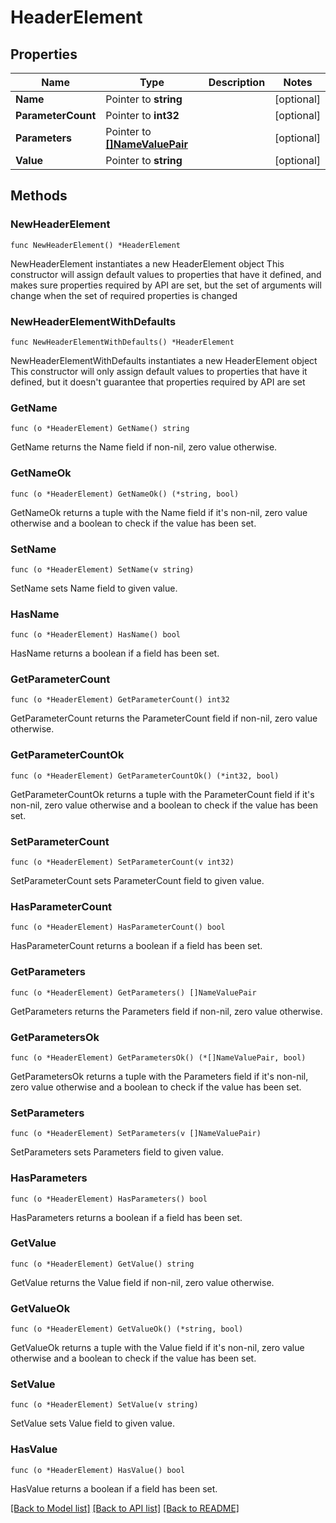 # HeaderElement

## Properties

Name | Type | Description | Notes
------------ | ------------- | ------------- | -------------
**Name** | Pointer to **string** |  | [optional] 
**ParameterCount** | Pointer to **int32** |  | [optional] 
**Parameters** | Pointer to [**[]NameValuePair**](NameValuePair.md) |  | [optional] 
**Value** | Pointer to **string** |  | [optional] 

## Methods

### NewHeaderElement

`func NewHeaderElement() *HeaderElement`

NewHeaderElement instantiates a new HeaderElement object
This constructor will assign default values to properties that have it defined,
and makes sure properties required by API are set, but the set of arguments
will change when the set of required properties is changed

### NewHeaderElementWithDefaults

`func NewHeaderElementWithDefaults() *HeaderElement`

NewHeaderElementWithDefaults instantiates a new HeaderElement object
This constructor will only assign default values to properties that have it defined,
but it doesn't guarantee that properties required by API are set

### GetName

`func (o *HeaderElement) GetName() string`

GetName returns the Name field if non-nil, zero value otherwise.

### GetNameOk

`func (o *HeaderElement) GetNameOk() (*string, bool)`

GetNameOk returns a tuple with the Name field if it's non-nil, zero value otherwise
and a boolean to check if the value has been set.

### SetName

`func (o *HeaderElement) SetName(v string)`

SetName sets Name field to given value.

### HasName

`func (o *HeaderElement) HasName() bool`

HasName returns a boolean if a field has been set.

### GetParameterCount

`func (o *HeaderElement) GetParameterCount() int32`

GetParameterCount returns the ParameterCount field if non-nil, zero value otherwise.

### GetParameterCountOk

`func (o *HeaderElement) GetParameterCountOk() (*int32, bool)`

GetParameterCountOk returns a tuple with the ParameterCount field if it's non-nil, zero value otherwise
and a boolean to check if the value has been set.

### SetParameterCount

`func (o *HeaderElement) SetParameterCount(v int32)`

SetParameterCount sets ParameterCount field to given value.

### HasParameterCount

`func (o *HeaderElement) HasParameterCount() bool`

HasParameterCount returns a boolean if a field has been set.

### GetParameters

`func (o *HeaderElement) GetParameters() []NameValuePair`

GetParameters returns the Parameters field if non-nil, zero value otherwise.

### GetParametersOk

`func (o *HeaderElement) GetParametersOk() (*[]NameValuePair, bool)`

GetParametersOk returns a tuple with the Parameters field if it's non-nil, zero value otherwise
and a boolean to check if the value has been set.

### SetParameters

`func (o *HeaderElement) SetParameters(v []NameValuePair)`

SetParameters sets Parameters field to given value.

### HasParameters

`func (o *HeaderElement) HasParameters() bool`

HasParameters returns a boolean if a field has been set.

### GetValue

`func (o *HeaderElement) GetValue() string`

GetValue returns the Value field if non-nil, zero value otherwise.

### GetValueOk

`func (o *HeaderElement) GetValueOk() (*string, bool)`

GetValueOk returns a tuple with the Value field if it's non-nil, zero value otherwise
and a boolean to check if the value has been set.

### SetValue

`func (o *HeaderElement) SetValue(v string)`

SetValue sets Value field to given value.

### HasValue

`func (o *HeaderElement) HasValue() bool`

HasValue returns a boolean if a field has been set.


[[Back to Model list]](../README.md#documentation-for-models) [[Back to API list]](../README.md#documentation-for-api-endpoints) [[Back to README]](../README.md)


